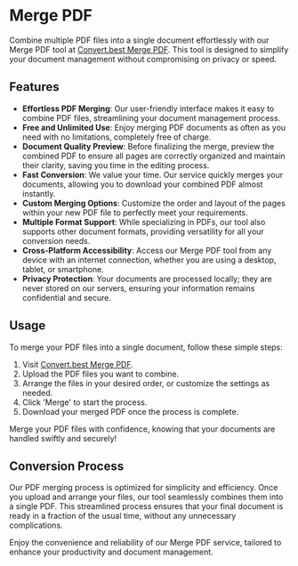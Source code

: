 # Merge PDF

Combine multiple PDF files into a single document effortlessly with our Merge PDF tool at [Convert.best Merge PDF](https://convert.best/pdf/merge-pdf.html). This tool is designed to simplify your document management without compromising on privacy or speed.

## Features

- **Effortless PDF Merging**: Our user-friendly interface makes it easy to combine PDF files, streamlining your document management process.
- **Free and Unlimited Use**: Enjoy merging PDF documents as often as you need with no limitations, completely free of charge.
- **Document Quality Preview**: Before finalizing the merge, preview the combined PDF to ensure all pages are correctly organized and maintain their clarity, saving you time in the editing process.
- **Fast Conversion**: We value your time. Our service quickly merges your documents, allowing you to download your combined PDF almost instantly.
- **Custom Merging Options**: Customize the order and layout of the pages within your new PDF file to perfectly meet your requirements.
- **Multiple Format Support**: While specializing in PDFs, our tool also supports other document formats, providing versatility for all your conversion needs.
- **Cross-Platform Accessibility**: Access our Merge PDF tool from any device with an internet connection, whether you are using a desktop, tablet, or smartphone.
- **Privacy Protection**: Your documents are processed locally; they are never stored on our servers, ensuring your information remains confidential and secure.

## Usage

To merge your PDF files into a single document, follow these simple steps:
1. Visit [Convert.best Merge PDF](https://convert.best/pdf/merge-pdf.html).
2. Upload the PDF files you want to combine.
3. Arrange the files in your desired order, or customize the settings as needed.
4. Click 'Merge' to start the process.
5. Download your merged PDF once the process is complete.

Merge your PDF files with confidence, knowing that your documents are handled swiftly and securely!

## Conversion Process

Our PDF merging process is optimized for simplicity and efficiency. Once you upload and arrange your files, our tool seamlessly combines them into a single PDF. This streamlined process ensures that your final document is ready in a fraction of the usual time, without any unnecessary complications.

Enjoy the convenience and reliability of our Merge PDF service, tailored to enhance your productivity and document management.
